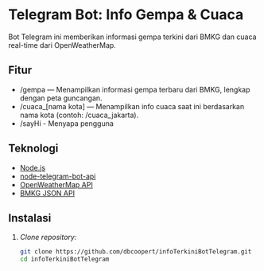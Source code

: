 # Telegram Bot: Info Gempa & Cuaca

Bot Telegram ini memberikan informasi gempa terkini dari BMKG dan cuaca real-time dari OpenWeatherMap.

## Fitur

- /gempa — Menampilkan informasi gempa terbaru dari BMKG, lengkap dengan peta guncangan.
- /cuaca_[nama kota] — Menampilkan info cuaca saat ini berdasarkan nama kota (contoh: /cuaca_jakarta).
- /sayHi - Menyapa pengguna

## Teknologi

- [Node.js](https://nodejs.org/)
- [node-telegram-bot-api](https://github.com/yagop/node-telegram-bot-api)
- [OpenWeatherMap API](https://openweathermap.org/api)
- [BMKG JSON API](https://data.bmkg.go.id)

## Instalasi

1. *Clone repository:*
   ```bash
   git clone https://github.com/dbcoopert/infoTerkiniBotTelegram.git
   cd infoTerkiniBotTelegram
